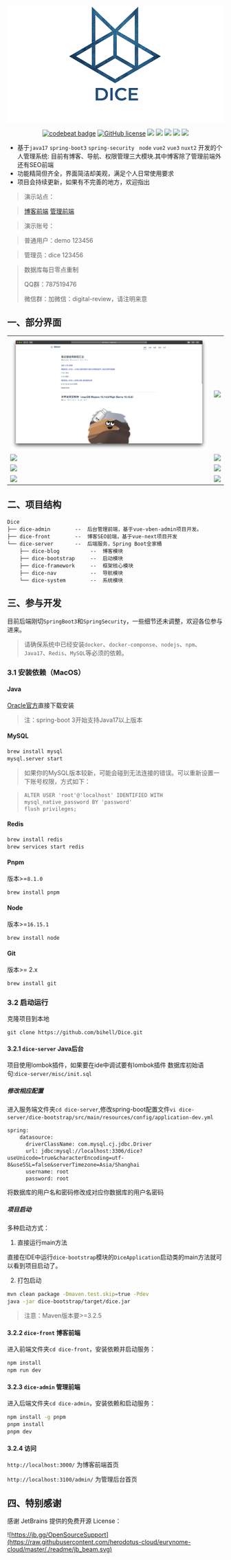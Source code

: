 <p align="center">
  <img align="center" src="https://raw.githubusercontent.com/bihell/blog-img/master/logo.png"/>
</p>
<p align="center">
    <a href="https://codebeat.co/projects/github-com-bihell-dice-master"><img alt="codebeat badge" src="https://codebeat.co/badges/eb0bdd65-dad1-45e6-aea6-371c64d4d943" /></a>
    <a href="https://github.com/bihell/Dice/blob/master/LICENSE"><img alt="GitHub license" src="https://img.shields.io/github/license/bihell/Dice"></a>
    <a alt="java"><img src="https://img.shields.io/badge/java-17-yellow.svg"/></a>
    <a alt="spring boot"><img src="https://img.shields.io/badge/spring%20boot-3-blue"/></a>
    <a alt="vue2"><img src="https://img.shields.io/badge/vue-2-ff69b4.svg"></a>
    <a alt="vue3"><img src="https://img.shields.io/badge/vue-3-orange.svg"></a>
    <a alt="nuxt"><img src="https://img.shields.io/badge/nuxt-2.11.0-yellowgreen.svg"></a>
</p>




* 基于`java17` `spring-boot3` `spring-security ` `node` `vue2` `vue3` `nuxt2`  开发的个人管理系统: 目前有博客、导航、权限管理三大模块.其中博客除了管理前端外还有SEO前端
* 功能精简但齐全，界面简洁却美观，满足个人日常使用要求
* 项目会持续更新，如果有不完善的地方，欢迎指出

> 演示站点： 

> [博客前端](https://www.bihell.com:8082/)  [管理前端](https://www.bihell.com:8082/admin/) 

> 演示账号：

> 普通用户：demo 123456

> 管理员：dice 123456

> 数据库每日零点重制
>
> QQ群：787519476
>
> 微信群：加微信：digital-review，请注明来意

## 一、部分界面

<table>
    <tr>
        <td>
            <img src="https://raw.githubusercontent.com/bihell/blog-img/master/dice1.png"/>
        </td>
        <td>
            <img src="img/post_list.png"/>
        </td>
    </tr>
    <tr>
        <td>
            <img src="img/post_edit.png"/>
        </td>
        <td>
            <img src="img/blog_setting.png"/>
        </td>
    </tr>
    <tr>
        <td>
            <img src="img/tag_list.png"/>
        </td>
        <td>
            <img src="img/nav_type.png"/>
        </td>
    </tr>
    <tr>
        <td>
            <img src="img/nav_list.png"/>
        </td>
        <td>
            <img src="img/system_permission.png"/>
        </td>
    </tr>
</table>

## 二、项目结构

```
Dice
├── dice-admin        --  后台管理前端，基于vue-vben-admin项目开发。
├── dice-front        --  博客SEO前端，基于vue-next项目开发
└── dice-server       --  后端服务，Spring Boot全家桶
    ├── dice-blog          --  博客模块
    ├── dice-bootstrap     --  启动模块
    ├── dice-framework     --  框架核心模块
    ├── dice-nav           --  导航模块
    └── dice-system        --  系统模块
```

## 三、参与开发

目前后端刚切`SpringBoot3`和`SpringSecurity`，一些细节还未调整，欢迎各位参与进来。

> 请确保系统中已经安装`docker`、`docker-componse`、`nodejs`、`npm`、`Java17`、`Redis`、`MySQL`等必须的依赖。

### 3.1 安装依赖（MacOS）

#### Java

[Oracle官方](https://www.oracle.com/hk/java/technologies/downloads/#java17)直接下载安装

> 注：spring-boot 3开始支持Java17以上版本

#### MySQL

```Bash
brew install mysql
mysql.server start
```

> 如果你的MySQL版本较新，可能会碰到无法连接的错误。可以重新设置一下账号权限，方式如下：

> ```
> ALTER USER 'root'@'localhost' IDENTIFIED WITH mysql_native_password BY 'password'
> flush privileges;
> ```

#### Redis

```Bash
brew install redis
brew services start redis
```

#### Pnpm

版本\>=`8.1.0`

```Bash
brew install pnpm
```

#### Node

版本\>=`16.15.1`

```Bash
brew install node
```

#### Git

版本\>= 2.x

```Bash
brew install git
```

### 3.2 启动运行

克隆项目到本地

   ```
   git clone https://github.com/bihell/Dice.git
   ```

#### 3.2.1 `dice-server` Java后台

项目使用lombok插件，如果要在ide中调试要有lombok插件
数据库初始语句:`dice-server/misc/init.sql`

##### 修改相应配置

进入服务端文件夹`cd dice-server`,修改spring-boot配置文件`vi dice-server/dice-bootstrap/src/main/resources/config/application-dev.yml`

```
spring:
    datasource:
      driverClassName: com.mysql.cj.jdbc.Driver
      url: jdbc:mysql://localhost:3306/dice?useUnicode=true&characterEncoding=utf-8&useSSL=false&serverTimezone=Asia/Shanghai
      username: root
      password: root
```

将数据库的用户名和密码修改成对应你数据库的用户名密码

##### 项目启动

多种启动方式：

1. 直接运行main方法

直接在IDE中运行`dice-bootstrap`模块的`DiceApplication`启动类的main方法就可以看到项目启动了。

2. 打包启动

```Bash
mvn clean package -Dmaven.test.skip=true -Pdev
java -jar dice-bootstrap/target/dice.jar
```

> 注意：Maven版本要>=3.2.5

#### 3.2.2 `dice-front` 博客前端

进入前端文件夹`cd dice-front`，安装依赖并启动服务：

```Bash
npm install
npm run dev
```

#### 3.2.3 `dice-admin` 管理前端

进入后端文件夹`cd dice-admin`，安装依赖和启动服务：

```Bash
npm install -g pnpm
pnpm install
pnpm dev
```

#### 3.2.4 访问

`http://localhost:3000/` 为博客前端首页

`http://localhost:3100/admin/` 为管理后台首页

## 四、特别感谢

感谢 JetBrains 提供的免费开源 License：

![https://jb.gg/OpenSourceSupport](https://raw.githubusercontent.com/herodotus-cloud/eurynome-cloud/master/./readme/jb_beam.svg)

